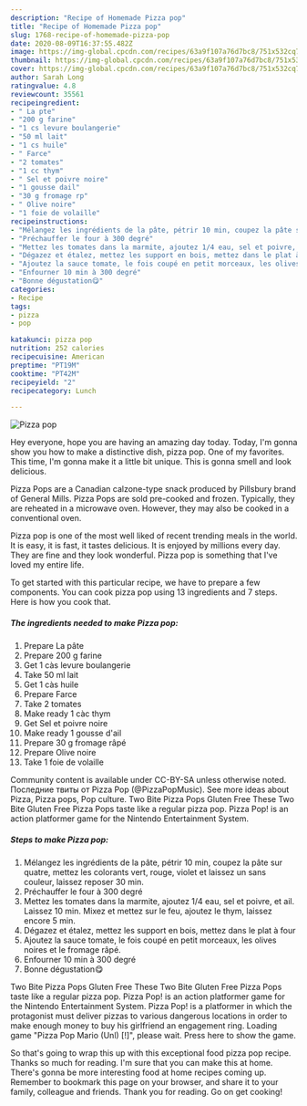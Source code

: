 ```yaml
---
description: "Recipe of Homemade Pizza pop"
title: "Recipe of Homemade Pizza pop"
slug: 1768-recipe-of-homemade-pizza-pop
date: 2020-08-09T16:37:55.482Z
image: https://img-global.cpcdn.com/recipes/63a9f107a76d7bc8/751x532cq70/pizza-pop-photo-principale-de-la-recette.jpg
thumbnail: https://img-global.cpcdn.com/recipes/63a9f107a76d7bc8/751x532cq70/pizza-pop-photo-principale-de-la-recette.jpg
cover: https://img-global.cpcdn.com/recipes/63a9f107a76d7bc8/751x532cq70/pizza-pop-photo-principale-de-la-recette.jpg
author: Sarah Long
ratingvalue: 4.8
reviewcount: 35561
recipeingredient:
- " La pte"
- "200 g farine"
- "1 cs levure boulangerie"
- "50 ml lait"
- "1 cs huile"
- " Farce"
- "2 tomates"
- "1 cc thym"
- " Sel et poivre noire"
- "1 gousse dail"
- "30 g fromage rp"
- " Olive noire"
- "1 foie de volaille"
recipeinstructions:
- "Mélangez les ingrédients de la pâte, pétrir 10 min, coupez la pâte sur quatre, mettez les colorants vert, rouge, violet et laissez un sans couleur, laissez reposer 30 min."
- "Préchauffer le four à 300 degré"
- "Mettez les tomates dans la marmite, ajoutez 1/4 eau, sel et poivre, et ail. Laissez 10 min. Mixez et mettez sur le feu, ajoutez le thym, laissez encore 5 min."
- "Dégazez et étalez, mettez les support en bois, mettez dans le plat à four"
- "Ajoutez la sauce tomate, le fois coupé en petit morceaux, les olives noires et le fromage râpé."
- "Enfourner 10 min à 300 degré"
- "Bonne dégustation😋"
categories:
- Recipe
tags:
- pizza
- pop

katakunci: pizza pop 
nutrition: 252 calories
recipecuisine: American
preptime: "PT19M"
cooktime: "PT42M"
recipeyield: "2"
recipecategory: Lunch

---
```



![Pizza pop](https://img-global.cpcdn.com/recipes/63a9f107a76d7bc8/751x532cq70/pizza-pop-photo-principale-de-la-recette.jpg)

Hey everyone, hope you are having an amazing day today. Today, I'm gonna show you how to make a distinctive dish, pizza pop. One of my favorites. This time, I'm gonna make it a little bit unique. This is gonna smell and look delicious.

Pizza Pops are a Canadian calzone-type snack produced by Pillsbury brand of General Mills. Pizza Pops are sold pre-cooked and frozen. Typically, they are reheated in a microwave oven. However, they may also be cooked in a conventional oven.

Pizza pop is one of the most well liked of recent trending meals in the world. It is easy, it is fast, it tastes delicious. It is enjoyed by millions every day. They are fine and they look wonderful. Pizza pop is something that I've loved my entire life.


To get started with this particular recipe, we have to prepare a few components. You can cook pizza pop using 13 ingredients and 7 steps. Here is how you cook that.

<!--inarticleads1-->

##### The ingredients needed to make Pizza pop:

1. Prepare  La pâte
1. Prepare 200 g farine
1. Get 1 càs levure boulangerie
1. Take 50 ml lait
1. Get 1 càs huile
1. Prepare  Farce
1. Take 2 tomates
1. Make ready 1 càc thym
1. Get  Sel et poivre noire
1. Make ready 1 gousse d&#39;ail
1. Prepare 30 g fromage râpé
1. Prepare  Olive noire
1. Take 1 foie de volaille


Community content is available under CC-BY-SA unless otherwise noted. Последние твиты от Pizza Pop (@PizzaPopMusic). See more ideas about Pizza, Pizza pops, Pop culture. Two Bite Pizza Pops Gluten Free These Two Bite Gluten Free Pizza Pops taste like a regular pizza pop. Pizza Pop! is an action platformer game for the Nintendo Entertainment System. 

<!--inarticleads2-->

##### Steps to make Pizza pop:

1. Mélangez les ingrédients de la pâte, pétrir 10 min, coupez la pâte sur quatre, mettez les colorants vert, rouge, violet et laissez un sans couleur, laissez reposer 30 min.
1. Préchauffer le four à 300 degré
1. Mettez les tomates dans la marmite, ajoutez 1/4 eau, sel et poivre, et ail. Laissez 10 min. Mixez et mettez sur le feu, ajoutez le thym, laissez encore 5 min.
1. Dégazez et étalez, mettez les support en bois, mettez dans le plat à four
1. Ajoutez la sauce tomate, le fois coupé en petit morceaux, les olives noires et le fromage râpé.
1. Enfourner 10 min à 300 degré
1. Bonne dégustation😋


Two Bite Pizza Pops Gluten Free These Two Bite Gluten Free Pizza Pops taste like a regular pizza pop. Pizza Pop! is an action platformer game for the Nintendo Entertainment System. Pizza Pop! is a platformer in which the protagonist must deliver pizzas to various dangerous locations in order to make enough money to buy his girlfriend an engagement ring. Loading game &#34;Pizza Pop Mario (Unl) [!]&#34;, please wait. Press here to show the game. 

So that's going to wrap this up with this exceptional food pizza pop recipe. Thanks so much for reading. I'm sure that you can make this at home. There's gonna be more interesting food at home recipes coming up. Remember to bookmark this page on your browser, and share it to your family, colleague and friends. Thank you for reading. Go on get cooking!

